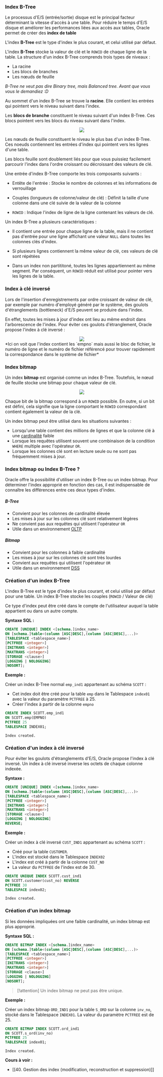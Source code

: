 ### Index B-Tree

Le processus d'E/S (entrée/sortie) disque est le principal facteur déterminant la vitesse d'accès à une table. Pour réduire le temps d'E/S disque et améliorer les performances liées aux accès aux tables, Oracle permet de créer des **index de table**

L'index **B-Tree** est le type d'index le plus courant, et celui utilisé par défaut.

L'index **B-Tree** stocke la valeur de clé et le `ROWID` de chaque ligne de la table. La structure d'un index B-Tree comprends trois types de niveaux : 

- La racine
- Les blocs de branches
- Les nœuds de feuille

*B-Tree ne veut pas dire Binary tree, mais Balanced tree. Avant que vous vous le demandiez :D*

Au sommet d'un index B-Tree se trouve la **racine**. Elle contient les entrées qui pointent vers le niveau suivant dans l'index.

Les **blocs de branche** constituent le niveau suivant d'un index B-Tree. Ces blocs pointent vers les blocs du niveau suivant dans l'index.

<center><img src="https://2.bp.blogspot.com/-YdDUswXJy2g/VQEmhBSYUUI/AAAAAAAAM9Y/6j4MvwDDVsY/s1600/btree.gif">
</center>

Les nœuds de feuille constituent le niveau le plus bas d'un index B-Tree. Ces noeuds contiennent les entrées d'index qui pointent vers les lignes d'une table. 

Les blocs feuille sont doublement liés pour que vous puissiez facilement parcourir l'index dans l'ordre croissant ou décroissant des valeurs de clé.

Une entrée d'index B-Tree comporte les trois composants suivants : 

- Entête de l'entrée : Stocke le nombre de colonnes et les informations de verrouillage

- Couples (longueurs de colonne/valeur de clé) : Définit la taille d'une colonne dans une clé suivie de la valeur de la colonne

- `ROWID` : Indique l'index de ligne de la ligne contenant les valeurs de clé.

Un index B-Tree a plusieurs caractéristiques :

- Il contient une entrée pour chaque ligne de la table, mais il ne contient pas d'entrée pour une ligne affichant une valeur `NULL` dans toutes les colonnes clés d'index.

- Si plusieurs lignes contiennent la même valeur de clé, ces valeurs de clé sont répétées

- Dans un index non partititoné, toutes les lignes appartiennent au même segment. Par conséquent, un `ROWID` réduit est utilisé pour pointer vers les lignes de la table.

### Index à clé inversé 

Lors de l'insertion d'enregistrements par ordre croissant de valeur de clé, par exemple par numéro d'employé généré par le système, des goulots d'étranglements (bottleneck) d'E/S peuvent se produire dans l'index.

En effet, toutes les mises à jour d'index ont lieu au même endroit dans l'arborescence de l'index. Pour éviter ces goulots d'étranglement, Oracle propose l'index à clé inversé :

<center><img src="https://player.slideplayer.com/88/15636492/slides/slide_5.jpg"></center>
*Ici on voit que l'index contient les `empno` mais aussi le bloc de fichier, le numéro de ligne et le numéro de fichier référencé pour trouver rapidement la correspondance dans le système de fichier*

### Index bitmap

Un index **bitmap** est organisé comme un index B-Tree. Toutefois, le nœud de feuille stocke une bitmap pour chaque valeur de clé.

<center>
<img src="http://www.dba-oracle.com/images/bitmap_index_merge.jpg"></center>

Chaque bit de la bitmap correspond à un `ROWID` possible. En outre, si un bit est défini, cela signifie que la ligne comportant le `ROWID` correspondant contient également la valeur de la clé.

Un index bitmap peut être utilisé dans les situations suivantes : 

- Lorsqu'une table contient des millions de lignes et que la colonne clé à une [cardinalité](https://www.ibm.com/docs/fr/mam/7.6.0?topic=overview-relationship-cardinality) faible
- Lorsque les requêtes utilisent souvent une combinaison de la condition `WHERE` multiple avec l'opérateur `OR`.
- Lorsque les colonnes clé sont en lecture seule ou ne sont pas fréquemment mises à jour.

### Index bitmap ou Index B-Tree ?

Oracle offre la possibilité d'utiliser un index B-Tree ou un index bitmap. Pour déterminer l'index approprié en fonction des cas, il est indispensable de connaître les différences entre ces deux types d'index.

##### B-Tree

- Convient pour les colonnes de cardinalité élevée
- Les mises à jour sur les colonnes clé sont relativement légères
- Ne convient pas aux requêtes qui utilisent l'opérateur `OR`
- Utile dans un environnement [OLTP](https://www.oracle.com/fr/database/oltp-definition/) 

##### Bitmap

- Convient pour les colonnes à faible cardinalité
- Les mises à jour sur les colonnes clé sont très lourdes
- Convient aux requêtes qui utilisent l'opérateur `OR`
- Utile dans un environnement [DSS](https://en.wikipedia.org/wiki/Decision_support_system)

### Création d'un index B-Tree

L'index B-Tree est le type d'index le plus courant, et celui utilisé par défaut pour une table. Un index B-Tree stocke les couples (`ROWID` / Valeur de clé)

Ce type d'index peut être créé dans le compte de l'utilisateur auquel la table appartient ou dans un autre compte.

**Syntaxe SQL :**

```SQL
CREATE [UNIQUE] INDEX <[schema.]index_name> 
ON [schema.]table<(column [ASC|DESC],(column [ASC|DESC],...)>
[TABLESPACE <tablespace_name>]
[PCTFREE <integer>]
[INITRANS <integer>]
[MAXTRANS <integer>]
[STORAGE <clause>]
[LOGGING | NOLOGGING]
[NOSORT];
```

**Exemple :**

Créer un index B-Tree normal `emp_ind1` appartenant au schéma `SCOTT` :
- Cet index doit être créé pour la table `emp` dans le Tablespace `index01` avec la valeur du paramètre `PCTFREE` à 25. 
- Créer l'index à partir de la colonne `empno`

```SQL
CREATE INDEX SCOTT.emp_ind1 
ON SCOTT.emp(EMPNO) 
PCTFREE 25 
TABLESPACE INDEX01;
```

```
Index created.
```

### Création d'un index à clé inversé

Pour éviter les goulots d'étranglements d'E/S, Oracle propose l'index à clé inversé. 
Un index à clé inversé inverse les octets de chaque colonne indexée.

**Syntaxe :**

```SQL
CREATE [UNIQUE] INDEX <[schema.]index_name> 
ON [schema.]table<(column [ASC|DESC],(column [ASC|DESC],...)>
[TABLESPACE <tablespace_name>]
[PCTFREE <integer>]
[INITRANS <integer>]
[MAXTRANS <integer>]
[STORAGE <clause>]
[LOGGING | NOLOGGING]
REVERSE;
```

**Exemple :**

Créer un index à clé inversé `CUST_IND1` appartenant au schéma `SCOTT` :

- Créé pour la table `CUSTOMER`.
- L'index est stocké dans le Tablespace `INDEX02`
- L'index est créé à partir de la colonne `CUST_NO`
- La valeur du `PCTFREE` de l'index est de 30.

```SQL
CREATE UNIQUE INDEX SCOTT.cust_ind1
ON SCOTT.customer(cust_no) REVERSE
PCTFREE 30
TABLESPACE index02;
```

```
Index created.
```

### Création d'un index bitmap

Si les données impliquées ont une faible cardinalité, un index bitmap est plus approprié.

**Syntaxe SQL :**

```SQL
CREATE BITMAP INDEX <[schema.]index_name> 
ON [schema.]table<(column [ASC|DESC],(column [ASC|DESC],...)>
[TABLESPACE <tablespace_name>]
[PCTFREE <integer>]
[INITRANS <integer>]
[MAXTRANS <integer>]
[STORAGE <clause>]
[LOGGING | NOLOGGING]
[NOSORT];
```

>[!attention] Un index bitmap ne peut pas être unique.

**Exemple :**

Créer un index bitmap `ORD_IND1` pour la table `S_ORD` sur la colonne `inv_no`, stocké dans le Tablespace `INDEX01`. La valeur du paramètre `PCTFREE` est de 25.

```SQL
CREATE BITMAP INDEX SCOTT.ord_ind1
ON SCOTT.s_ord(inv_no)
PCTFREE 25
TABLESPACE index01;
```

```
Index created.
```

**Cours à voir :**
- [[40. Gestion des index (modification, reconstruction et suppression)]]